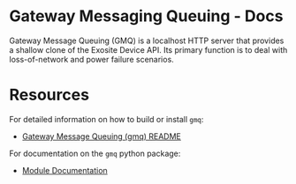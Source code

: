 # Gateway Messaging Queuing - Docs

Gateway Message Queuing (GMQ) is a localhost HTTP server that provides a shallow clone of the Exosite Device API. Its primary function is to deal with loss-of-network and power failure scenarios.

# Resources

For detailed information on how to build or install `gmq`: 
*  [Gateway Message Queuing (gmq) README](/gwe/gmq/gateway_message_queuing_gmq/)

For documentation on the `gmq` python package:
*  [Module Documentation](https://gateway-engine.exosite.io/gmq/apidoc/modules.html)
